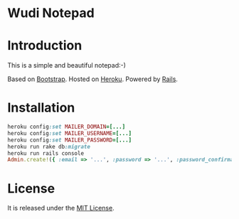Wudi Notepad
============

# Introduction

This is a simple and beautiful notepad:-)

Based on [Bootstrap](http://twitter.github.com/bootstrap).
Hosted on [Heroku](http://wudi-notepad.herokuapp.com).
Powered by [Rails](http://rubyonrails.org).

# Installation

```ruby
heroku config:set MAILER_DOMAIN=[...]
heroku config:set MAILER_USERNAME=[...]
heroku config:set MAILER_PASSWORD=[...]
heroku run rake db:migrate
heroku run rails console
Admin.create!({ :email => '...', :password => '...', :password_confirmation => '...' })
```

# License

It is released under the [MIT License](http://www.opensource.org/licenses/MIT).

